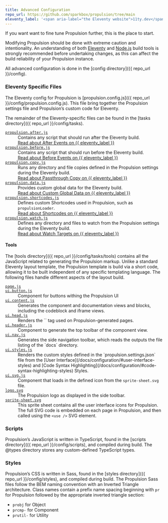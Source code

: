 ```yaml
---
title: Advanced Configuration
repo_url: https://github.com/sparkbox/propulsion/tree/main
eleventy_label: '<span aria-label="the Eleventy website">11ty.dev</span>'
---
```


If you want want to fine tune Propulsion further, this is the place to start.

Modifying Propulsion should be done with extreme caution and intentionality. An understanding of both [Eleventy](https://11ty.dev) and [Node.js](https://nodejs.dev) build tools is strongly recommended before undertaking changes, as this can affect the build reliability of your Propulsion instance.

All advanced configuration is done in the [config directory]({{ repo_url }}/config).

### Eleventy Specific Files

The Eleventy config for Propulsion is [propulsion.config.js]({{ repo_url }}/config/propulsion.config.js). This file bring together the Propulsion settings file and Propulsion’s custom code for Eleventy.

The remainder of the Eleventy-specific files can be found in the [tasks directory]({{ repo_url }}/config/tasks).

<dl>
	<dt><a href="{{repo_url}}/config/tasks/propulsion.after.js"><code>propulsion.after.js</code></a></dt>
	<dd>
		Contains any script that should run after the Eleventy build.
		<br>
		<a href="https://www.11ty.dev/docs/events/#eleventy.after">Read about After Events on {{ eleventy_label }}</a>
	</dd>
	<dt><a href="{{repo_url}}/config/tasks/propulsion.before.js"><code>propulsion.before.js</code></a></dt>
	<dd>
		Contains any script that should run before the Eleventy build.
		<br>
		<a href="https://www.11ty.dev/docs/events/#eleventy.before">Read about Before Events on {{ eleventy_label }}</a>
	</dd>
	<dt><a href="{{repo_url}}/config/tasks/propulsion.copy.js"><code>propulsion.copy.js</code></a></dt>
	<dd>
		Runs any directory and file copies defined in the Propulsion settings during the Eleventy build.
		<br>
		<a href="https://www.11ty.dev/docs/copy/">Read about Passthrough Copy on {{ eleventy_label }}</a>
	</dd>
	<dt><a href="{{repo_url}}/config/tasks/propulsion.data.js"><code>propulsion.data.js</code></a></dt>
	<dd>
		Provides custom global data for the Eleventy build.
		<br>
		<a href="https://www.11ty.dev/docs/data-global-custom/">Read about Custom Global Data on {{ eleventy_label }}</a>
	</dd>
	<dt><a href="{{repo_url}}/config/tasks/propulsion.shortcodes.js"><code>propulsion.shortcodes.js</code></a></dt>
	<dd>
		Defines custom Shortcodes used in Propulsion, such as <code>propulsionLoader</code>.
		<br>
		<a href="https://www.11ty.dev/docs/shortcodes/">Read about Shortcodes on {{ eleventy_label }}</a>
	</dd>
	<dt><a href="{{repo_url}}/config/tasks/propulsion.watch.js"><code>propulsion.watch.js</code></a></dt>
	<dd>
		Defines any directory and files to watch from the Propulsion settings during the Eleventy build.
		<br>
		<a href="https://www.11ty.dev/docs/watch-serve/#add-your-own-watch-targets">Read about Watch Targets on {{ eleventy_label }}</a>
	</dd>
</dl>

#### Tools

The [tools directory]({{ repo_url }}/config/tasks/tools) contains all the JavaScript related to generating the Propulsion markup. Unlike a standard Eleventy layout template, the Propulsion template is build via a short code, allowing it to be built independent of any specific templating language. The following files handle different aspects of the layout build.

<dl>
	<dt><a href="{{ repo_url }}/config/tasks/tools/page.js"><code>page.js</code></a></dt>
	<dd></dd>
	<dt><a href="{{ repo_url }}/config/tasks/tools/ui.button.js"><code>ui.button.js</code></a></dt>
	<dd>
		Component for buttons withing the Propulsion UI
	</dd>
	<dt><a href="{{ repo_url }}/config/tasks/tools/ui.content.js"><code>ui.content.js</code></a></dt>
	<dd>
		Generates the component and documentation views and blocks, including the codeblock and iframe views.
	</dd>
	<dt><a href="{{ repo_url }}/config/tasks/tools/ui.head.js"><code>ui.head.js</code></a></dt>
	<dd>
		Renders the `<head>` tag used on Propulsion-generated pages.
	</dd>
	<dt><a href="{{ repo_url }}/config/tasks/tools/ui.header.js"><code>ui.header.js</code></a></dt>
	<dd>
		Component to generate the top toolbar of the component view.
	</dd>
	<dt><a href="{{ repo_url }}/config/tasks/tools/ui.nav.js"><code>ui.nav.js</code></a></dt>
	<dd>
		Generates the side navigation toolbar, which reads the outputs the file listing of the `docs` directory.
	</dd>
	<dt><a href="{{ repo_url }}/config/tasks/tools/ui.styles.js"><code>ui.styles.js</code></a></dt>
	<dd>
		Renders the custom styles defined in the `propulsion.settings.json` file from the [User Interface](/docs/configuration/#user-interface-styles) and [Code Syntax Highlighting](/docs/configuration/#code-syntax-highlighting-styles) Styles.
	</dd>
	<dt><a href="{{ repo_url }}/config/tasks/tools/ui.svg.js"><code>ui.svg.js</code></a></dt>
	<dd>
		Component that loads in the defined icon from the <code>sprite-sheet.svg</code> file.
	</dd>
	<dt><a href="{{ repo_url }}/config/tasks/tools/logo.svg"><code>logo.svg</code></a></dt>
	<dd>
		The Propulsion logo as displayed in the side toolbar.
	</dd>
	<dt><a href="{{ repo_url }}/config/tasks/tools/sprite-sheet.svg"><code>sprite-sheet.svg</code></a></dt>
	<dd>
		This sprite sheet contains all the user interface icons for Propulsion. The full SVG code is embedded on each page in Propulsion, and then called using the <code style="white-space:nowrap">&lt;use /&gt;</code> SVG element.
	</dd>
</dl>


### Scripts

Propulsion’s JavaScript is written in TypeScript, found in the [scripts directory]({{ repo_url }}/config/scripts), and compiled during build. The @types directory stores any custom-defined TypeScript types.

### Styles

Propulsion’s CSS is written in Sass, found in the [styles directory]({{ repo_url }}/config/styles), and compiled during build. The Propulsion Sass files follow the BEM naming convention with an Inverted Triangle architecture. Class names contain a prefix name spacing beginning with `pr` for Propulsion followed by the appropriate inverted triangle section:

  - `probj` for Object
  - `prcmp-` for Component
  - `prutil-` for Utility
